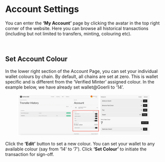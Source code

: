 # Account Settings

You can enter the **‘My Account’** page by clicking the avatar in the top right corner of the website. Here you can browse all historical transactions (including but not limited to transfers, minting, colouring etc).

<figure><img src="https://lh7-us.googleusercontent.com/pdiilEkkNPv1bo86wpmHwQQ-CDlTT5UtRryXvjPrGfRK-Aj9ccK05dn-r3FucpPfbXYylzW4bfYvRFDk0VG72ooT-r0l0HvFfIIzGb1mE0Fneq-iCOHhDxtDRRJyPyDjcq0VUzt5gPa3z82QuKBf6Jo" alt=""><figcaption></figcaption></figure>

## Set Account Colour

In the lower right section of the Account Page, you can set your individual wallet colours by chain. By default, all chains are set at zero. This is wallet specific and is different from the ‘Verified Minter’ assigned colour. In the example below, we have already set wallet@Goerli to ‘14’.

<figure><img src="../.gitbook/assets/image (6) (1) (1) (1).png" alt=""><figcaption></figcaption></figure>

Click the **‘Edit’** button to set a new colour. You can set your wallet to any available colour (say from ‘14’ to ‘7’). Click **‘Set Colour’** to initiate the transaction for sign-off.

<figure><img src="https://lh7-us.googleusercontent.com/0ON_kQsRaAlaREhP2QPNtVTAnnKkgxSMlDpWH3LE1Gc3wiMLWdcRT6RdpGwxDuGRqqoBgoR4kzveWqcSTpjCIl7BViygjXIk5tx-EoDPoPtynDBsTYO2izPlAJKrJ_93rrOx4qqSyHq2mcKZJnBmMh4" alt=""><figcaption></figcaption></figure>
